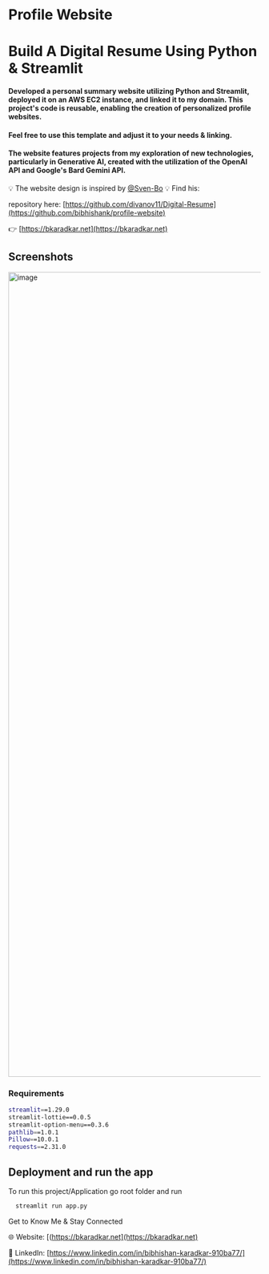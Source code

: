 # Profile Website 

# Build A Digital Resume Using Python & Streamlit

#### Developed a personal summary website utilizing Python and Streamlit, deployed it on an AWS EC2 instance, and linked it to my domain. This project's code is reusable, enabling the creation of personalized profile websites.
#### Feel free to use this template and adjust it to your needs & linking.
#### The website features projects from my exploration of new technologies, particularly in Generative AI, created with the utilization of the OpenAI API and Google's Bard Gemini API.


💡 The website design is inspired by [@Sven-Bo](https://github.com/Sven-Bo) 💡 
Find his:

repository here: [https://github.com/divanov11/Digital-Resume](https://github.com/bibhishank/profile-website)

👉 [https://bkaradkar.net](https://bkaradkar.net)

## Screenshots
<img width="1607" alt="image" src="https://github.com/bibhishank/profile-website/assets/45320951/7bf5d968-90e2-4820-bb64-453403e75740">


### Requirements
```bash
streamlit==1.29.0 
streamlit-lottie==0.0.5
streamlit-option-menu==0.3.6
pathlib==1.0.1
Pillow==10.0.1
requests==2.31.0
```



## Deployment and run the app
To run this project/Application go root folder and run
```bash
  streamlit run app.py
```

Get to Know Me & Stay Connected

🌐 Website: [(https://bkaradkar.net](https://bkaradkar.net)

💼 LinkedIn: [https://www.linkedin.com/in/bibhishan-karadkar-910ba77/](https://www.linkedin.com/in/bibhishan-karadkar-910ba77/)
